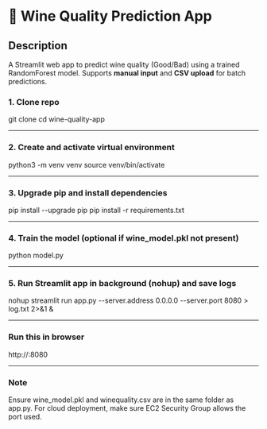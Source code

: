 # 🍷 Wine Quality Prediction App

## Description
A Streamlit web app to predict wine quality (Good/Bad) using a trained RandomForest model. Supports **manual input** and **CSV upload** for batch predictions.

### 1. Clone repo
git clone <repo-url>
cd wine-quality-app

---

### 2. Create and activate virtual environment
python3 -m venv venv
source venv/bin/activate

---

### 3. Upgrade pip and install dependencies
pip install --upgrade pip
pip install -r requirements.txt

---

### 4. Train the model (optional if wine_model.pkl not present)
python model.py

---

### 5. Run Streamlit app in background (nohup) and save logs
nohup streamlit run app.py --server.address 0.0.0.0 --server.port 8080 > log.txt 2>&1 &

---
### Run this in browser
http://<EC2-PUBLIC-IP>:8080

---

### Note
Ensure wine_model.pkl and winequality.csv are in the same folder as app.py.
For cloud deployment, make sure EC2 Security Group allows the port used.

